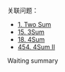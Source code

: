 关联问题：
- [1. Two Sum](https://leetcode.com/problems/two-sum/)
- [15. 3Sum](https://leetcode.com/problems/3sum/)
- [18. 4Sum](https://leetcode.com/problems/4sum/)
- [454. 4Sum II](https://leetcode.com/problems/4sum-ii/) 

Waiting summary
